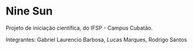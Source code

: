 # Nine Sun
Projeto de iniciação científica, do IFSP - Campus Cubatão.

Integrantes:
Gabriel Laurencio Barbosa, Lucas Marques, Rodrigo Santos
